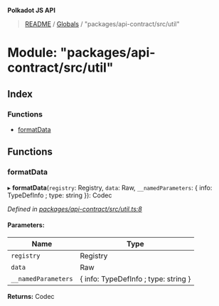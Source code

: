 **Polkadot JS API**

> [README](../README.md) / [Globals](../globals.md) / "packages/api-contract/src/util"

# Module: "packages/api-contract/src/util"

## Index

### Functions

* [formatData](_packages_api_contract_src_util_.md#formatdata)

## Functions

### formatData

▸ **formatData**(`registry`: Registry, `data`: Raw, `__namedParameters`: { info: TypeDefInfo ; type: string  }): Codec

*Defined in [packages/api-contract/src/util.ts:8](https://github.com/polkadot-js/api/blob/e055438c5/packages/api-contract/src/util.ts#L8)*

#### Parameters:

Name | Type |
------ | ------ |
`registry` | Registry |
`data` | Raw |
`__namedParameters` | { info: TypeDefInfo ; type: string  } |

**Returns:** Codec
